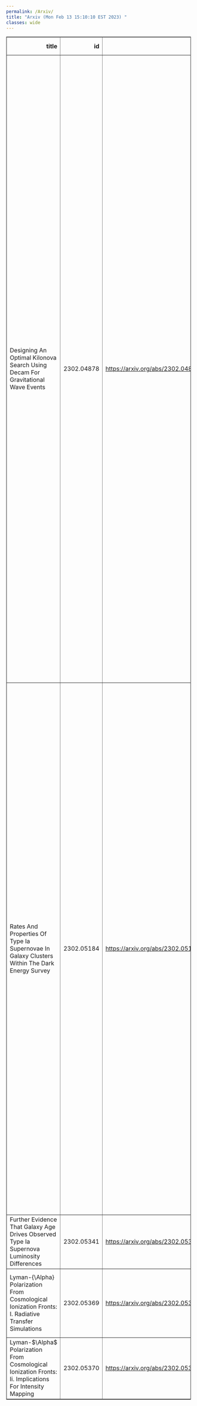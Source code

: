 ```yaml
---
permalink: /Arxiv/
title: "Arxiv (Mon Feb 13 15:10:10 EST 2023) "
classes: wide
---
```

<table border="1" class="dataframe">
  <thead>
    <tr style="text-align: right;">
      <th>title</th>
      <th>id</th>
      <th>url</th>
      <th>authors</th>
      <th>Local Authors</th>
    </tr>
  </thead>
  <tbody>
    <tr>
      <td>Designing An Optimal Kilonova Search Using Decam For Gravitational Wave   Events</td>
      <td>2302.04878</td>
      <td><a href="https://arxiv.org/abs/2302.04878" target="_blank">https://arxiv.org/abs/2302.04878</a></td>
      <td>C. R. Bom, J. Annis, A. Garcia, A. Palmese, N. Sherman, M. Soares-Santos, L. Santana-Silva, R. Morgan, K. Bechtol, T. Davis, H. T. Diehl, S. S. Allam, T. G. Bachmann, B. M. O. Fraga, J. Garcıa-Bellido, M. S. S. Gill, K. Herner, C. D. Kilpatrick, M. Makler, F. Olivares E., M. E. S. Pereira, J. Pineda, A. Santos, D. L. Tucker, M. P. Wiesner, M. Aguena, O. Alves, D. Bacon, P. H. Bernardinelli, E. Bertin, S. Bocquet, D. Brooks, M. Carrasco Kind, J. Carretero, C. Conselice, M. Costanzi, L. N. Da Costa, J. De Vicente, S. Desai, P. Doel, S. Everett, I. Ferrero, J. Frieman, M. Gatti, D. W. Gerdes, D. Gruen, R. A. Gruendl, G. Gutierrez, S. R. Hinton, D. L. Hollowood, K. Honscheid, D. J. James, K. Kuehn, N. Kuropatkin, P. Melchior, J. Mena-Fernandez, F. Menanteau, A. Pieres, A. A. Plazas Malagon, M. Raveri, M. Rodriguez-Monroy, E. Sanchez, B. Santiago, I. Sevilla-Noarbe, M. Smith, E. Suchyta, M. E. C. Swanson, G. Tarle, C. To, N. Weaverdyck</td>
      <td>Chun-Hao To, Klaus Honscheid, Michael Rizzo Smith</td>
    </tr>
    <tr>
      <td>Rates And Properties Of Type Ia Supernovae In Galaxy Clusters Within The   Dark Energy Survey</td>
      <td>2302.05184</td>
      <td><a href="https://arxiv.org/abs/2302.05184" target="_blank">https://arxiv.org/abs/2302.05184</a></td>
      <td>M. Toy, P. Wiseman, M. Sullivan, C. Frohmaier, A. Palmese, O. Graur, B. Popovic, T. M. Davis, L. Galbany, L. Kelsey, C. Lidman, D. Scolnic, T. M. C. Abbott, M. Aguena, S. Allam, O. Alves, J. Annis, D. Bacon, D. Brooks, D. L. Burke, M. Carrasco Kind, J. Carretero, F. J. Castander, C. Conselice, L. N. Da Costa, M. E. S. Pereira, J. De Vicente, S. Desai, H. T. Diehl, P. Doel, S. Everett, I. Ferrero, J. Frieman, D. W. Gerdes, D. Gruen, R. A. Gruendl, G. Gutierrez, S. R. Hinton, D. L. Hollowood, K. Honscheid, D. J. James, K. Kuehn, N. Kuropatkin, J. L. Marshall, P. Melchior, J. Mena-Fernández, F. Menanteau, R. Miquel, A. Pieres, A. A. Plazas Malagón, A. K. Romer, E. Sanchez, V. Scarpine, I. Sevilla-Noarbe, M. Smith, M. Soares-Santos, E. Suchyta, G. Tarle, C. To, N. Weaverdyck</td>
      <td>Chun-Hao To, Klaus Honscheid, Michael Rizzo Smith</td>
    </tr>
    <tr>
      <td>Further Evidence That Galaxy Age Drives Observed Type Ia Supernova   Luminosity Differences</td>
      <td>2302.05341</td>
      <td><a href="https://arxiv.org/abs/2302.05341" target="_blank">https://arxiv.org/abs/2302.05341</a></td>
      <td>P. Wiseman, M. Sullivan, M. Smith, B. Popovic</td>
      <td>Michael Rizzo Smith</td>
    </tr>
    <tr>
      <td>Lyman-{\Alpha} Polarization From Cosmological Ionization Fronts: I.   Radiative Transfer Simulations</td>
      <td>2302.05369</td>
      <td><a href="https://arxiv.org/abs/2302.05369" target="_blank">https://arxiv.org/abs/2302.05369</a></td>
      <td>Yuanyuan Yang, Emily Koivu, Chenxiao Zeng, Heyang Long, Christopher M. Hirata</td>
      <td>Chenxiao Zeng, Emily Koivu, Heyang Long</td>
    </tr>
    <tr>
      <td>Lyman-$\Alpha$ Polarization From Cosmological Ionization Fronts: Ii.   Implications For Intensity Mapping</td>
      <td>2302.05370</td>
      <td><a href="https://arxiv.org/abs/2302.05370" target="_blank">https://arxiv.org/abs/2302.05370</a></td>
      <td>Emily Koivu, Heyang Long, Yuanyuan Yang, Christopher M. Hirata</td>
      <td>Emily Koivu, Heyang Long</td>
    </tr>
  </tbody>
</table>